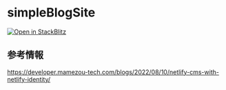 # simpleBlogSite

[![Open in StackBlitz](https://developer.stackblitz.com/img/open_in_stackblitz.svg)](https://stackblitz.com/github/useakat/docSite)

## 参考情報
https://developer.mamezou-tech.com/blogs/2022/08/10/netlify-cms-with-netlify-identity/